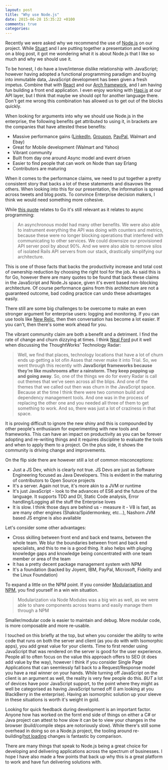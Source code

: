 ```yaml
---
layout: post
title: "Why use Node.js"
date: 2015-06-28 15:35:22 +0100
comments: true
categories: 
---
```


Recently we were asked why we recommend the use of [Node.js](https://nodejs.org/) on our project. While [Stuart](https://twitter.com/stuartharris) and I are putting together a presentation and working on a blog post, it got me wondering what it is about Node.js that I like so much and why we should use it.

To be honest, I do have a love/intense dislike relationship with JavaScript; however having adopted a functional programming paradigm and buying into immutable data, JavaScript development has been given a fresh impetus. Combine that with [React](http://facebook.github.io/react/) and our [Arch framework](http://archjs.org), and I am having fun building a front end application. I even enjoy working with [Hapi.js](http://hapijs.com/) at our API layer, but I think that maybe we should opt for another language there. Don't get me wrong this combination has allowed us to get out of the blocks quickly.

When looking for arguments into why we should use Node.js in the enterprise, the following benefits get attributed to using it, in brackets are the companies that have attested these benefits: 

* Massive performance gains ([LinkedIn](https://engineering.linkedin.com/nodejs/blazing-fast-nodejs-10-performance-tips-linkedin-mobile), [Groupon](https://engineering.groupon.com/2013/misc/i-tier-dismantling-the-monoliths/), [PayPal](https://www.paypal-engineering.com/2013/11/22/node-js-at-paypal/), Walmart and Ebay)
* Great for Mobile development (Walmart and Yahoo)
* Vibrant community
* Built from day one around Async model and event driven
* Easier to find people that can work on Node than say Erlang
* Contributors are maturing
 
When it comes to the performance claims, we need to put together a pretty consistent story that backs a lot of these statements and disavows the others. When looking into this for our presentation, the information is spread across tweets and blog posts. To convince Enterprise decision makers, I think we would need something more cohesive. 

While [this quote](http://blog.parse.com/learn/how-we-moved-our-api-from-ruby-to-go-and-saved-our-sanity/?utm_source=rubyweekly&utm_medium=email) relates to Go it's still relevant as it relates to async programming:

>An asynchronous model had many other benefits. We were also able to instrument everything the API was doing with counters and metrics, because these were no longer blocking operations that interfered with communicating to other services. We could downsize our provisioned API server pool by about 90%. And we were also able to remove silos of isolated Rails API servers from our stack, drastically simplifying our architecture.

This is one of those facts that backs the productivity increase and total cost of ownership reduction by choosing the right tool for the job. As said this is for Go, however there are many quotes to be found that back these claims in the JavaScript and Node.Js space, given it's event based non-blocking architecture. Of course performance gains from this architecture are not a guaranteed outcome, bad coding practice can undo these advantages easily.

There still are some big challenges to be overcome to make an even stronger argument for enterprise users: logging and monitoring. If you can use tools like [New Relic](http://newrelic.com/), then then conversation has become a lot easier. If you can't, then there's some work ahead for you.

The vibrant community claim are both a benefit and a detriment. I find the rate of change and churn dizzying at times. I think [Neal Ford](http://devchat.tv/ruby-rogues/195-rr-building-your-technology-radar-with-neal-ford) put it well when discussing the ThoughtWorks' Technology Radar:

>Well, we find that places, technology locations that have a lot of churn ends up getting a lot ofin Asses that never make it into Trial. So, we went through this recently with __JavaScript frameworks because they’re like mushrooms after a rainstorm. They keep popping up and going away__. So, one of the things we do for every Radar is call out themes that we’ve seen across all the blips. And one of the themes that we called out then was churn in the JavaScript space. Because at the time I think there were two common build and dependency management tools. And one was in the process of replacing the other one and you needed all three of them to get something to work. And so, there was just a lot of craziness in that space.

It is proving difficult to ignore the new shiny and this is compounded by other people's enthusiasm for experimenting with new tools and frameworks. This can have an impact on productivity as you can be forever adopting and re-writing things and it requires discipline to evaluate the tools and when to apply them to a project. On the plus side, it shows the community is driving change and improvements. 

On the flip side there are however still a lot of common misconceptions:

* Just a JS Dev, which is clearly not true. JS Devs are just as Software Engineering focused as Java Developers. This is evident in the maturing of contributors to Open Source projects
* It's a server. Again not true, it's more akin to a JVM or runtime
* It's just JavaScript - look to the advances of ES6 and the future of the language. It supports TDD and DI, Static Code analysis, Error handling/Logging all the stuff the Enterprise loves
* It is slow. I think those days are behind us - measure it - V8 is fast, as are many other engines (Shakra/Spidermonkey, etc...), Nashorn JVM based JS engine is also available

Let's consider some other advantages:

* Cross skilling between front end and back end teams, between the whole team. We blur the boundaries between front and back  end specialists, and this to me is a good thing. It also helps with pluging knowledge gaps and knowledge being concentrated with one team member or area of the team 
* It has a pretty decent package management system with NPM
* It's a foundation (backed by Joyent, IBM, PayPal, Microsoft, Fidelity and the Linux Foundation)

To expand a little on the NPM point. If you consider [Modularisation and NPM](https://www.talentbuddy.co/blog/building-with-node-js-at-the-new-york-times/?utm_source=nodeweekly&utm_medium=email), you find yourself in a win win situation.

> Modularization via Node Modules was a big win as well, as we were able to share components across teams and easily manage them through a NPM

Smaller/modular code is easier to maintain and debug. More modular code, is more composable and more re-usable. 

I touched on this briefly at the top, but when you consider the ability to write code that runs on both the server and client (as you do with with Isomorphic apps), you add great value for your clients. Time to first render using JavaScript that was rendered on the server is good for the user experience. People all to often focus on the value this approach offers to SEO (it does add value by the way), however I think if you consider Single Page Applications that can seemlessly fall back to a Request/Response model you have a real winner on your hands. While turning off JavaScript on the client is an argument as well, the reality is very few people do this. _BUT_ a lot of devices have poor JavaScript support, to the point where they might as well be categorised as having JavaScript turned off (I am looking at you BlackBerry in the enterprise). Having an isomorphic solution up your sleeve in these situations is worth it's weight in gold. 

Looking for quick feedback during development is an important factor. Anyone how has worked on the fornt end side of things on either a C# or Java project can attest to how slow it can be to view your changes in the browser (build/compile steps are notoriously slow). While there's still some overhead in doing so on a Node.js project, the tooling around re-building/[hot loading](https://www.youtube.com/watch?v=ulKrG1me-Ss) changes is fantastic by comparison. 

There are many things that speak to Node.js being a great choice for developing and delivering applications across the spectrum of businesses. I hope I have also made a few points that back up why this is a great platform to work and have fun delivering solutions with.
